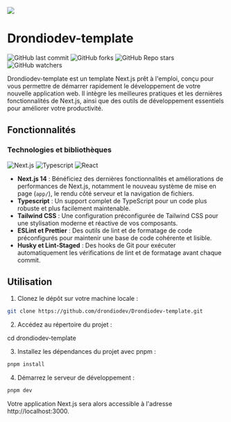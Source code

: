 ![](https://visitor-badge.laobi.icu/badge?page_id=drondiodev.drondiodev-template-starter)


# Drondiodev-template

![GitHub last commit](https://img.shields.io/github/last-commit/drondiodev/Drondiodev-template) ![GitHub forks](https://img.shields.io/github/forks/drondiodev/Drondiodev-template) ![GitHub Repo stars](https://img.shields.io/github/stars/drondiodev/Drondiodev-template) ![GitHub watchers](https://img.shields.io/github/watchers/drondiodev/Drondiodev-template)

Drondiodev-template est un template Next.js prêt à l'emploi, conçu pour vous permettre de démarrer rapidement le développement de votre nouvelle application web. Il intègre les meilleures pratiques et les dernières fonctionnalités de Next.js, ainsi que des outils de développement essentiels pour améliorer votre productivité.

## Fonctionnalités

### Technologies et bibliothèques

![Next.js](https://img.shields.io/badge/next.js-000000?style=for-the-badge&logo=nextdotjs&logoColor=white)
![Typescript](https://img.shields.io/badge/Typescript-007acc?style=for-the-badge&labelColor=black&logo=typescript&logoColor=007acc)
![React](https://img.shields.io/badge/-React-61DBFB?style=for-the-badge&labelColor=black&logo=react&logoColor=61DBFB)


- **Next.js 14** : Bénéficiez des dernières fonctionnalités et améliorations de performances de Next.js, notamment le nouveau système de mise en page (`app/`), le rendu côté serveur et la navigation de fichiers.
- **Typescript** : Un support complet de TypeScript pour un code plus robuste et plus facilement maintenable.
- **Tailwind CSS** : Une configuration préconfigurée de Tailwind CSS pour une stylisation moderne et réactive de vos composants.
- **ESLint et Prettier** : Des outils de lint et de formatage de code préconfigurés pour maintenir une base de code cohérente et lisible.
- **Husky et Lint-Staged** : Des hooks de Git pour exécuter automatiquement les vérifications de lint et de formatage avant chaque commit.

## Utilisation

1. Clonez le dépôt sur votre machine locale :

```bash
git clone https://github.com/drondiodev/Drondiodev-template.git
```

2. Accédez au répertoire du projet :

cd drondiodev-template

3. Installez les dépendances du projet avec pnpm :

```bash
pnpm install
```

4. Démarrez le serveur de développement :

```bash
pnpm dev
```

Votre application Next.js sera alors accessible à l'adresse http://localhost:3000.
